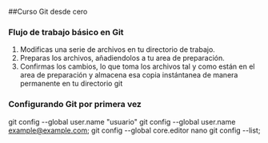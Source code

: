 ##Curso Git desde cero

### Flujo de trabajo básico  en Git
1. Modificas una serie de archivos en tu directorio de trabajo.
2. Preparas  los archivos, añadiendolos a tu area de preparación.
3. Confirmas los cambios, lo que toma los archivos tal y como están en el area de preparación  y almacena esa copia instántanea de manera permanente en tu directorio git


### Configurando Git por primera vez

git config --global user.name "usuario"
git config --global user.name example@example.com;
git config --global core.editor nano
git config --list;
